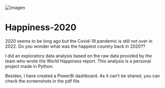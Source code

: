 ![imagen](https://www.pexels.com/es-es/foto/primer-plano-de-globo-335393/)
# Happiness-2020  

2020 seems to be long ago but the Covid-19 pandemic is still not over in 2022. Do you wonder what was the happiest country back in 2020??  

I did an exploratory data analysis based on the raw data provided by the team who wrote the World Happiness report. This analysis is a personal project made in Python.  

Besides, I have created a PowerBi dashboard. As it can’t be shared, you can check the screenshots in the pdf file.
